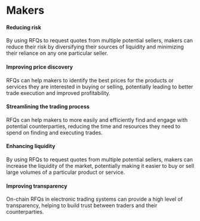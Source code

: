# Makers

#### Reducing risk

By using RFQs to request quotes from multiple potential sellers, makers can reduce their risk by diversifying their sources of liquidity and minimizing their reliance on any one particular seller.

#### Improving price discovery

RFQs can help makers to identify the best prices for the products or services they are interested in buying or selling, potentially leading to better trade execution and improved profitability.

#### Streamlining the trading process

RFQs can help makers to more easily and efficiently find and engage with potential counterparties, reducing the time and resources they need to spend on finding and executing trades.

#### Enhancing liquidity

By using RFQs to request quotes from multiple potential sellers, makers can increase the liquidity of the market, potentially making it easier to buy or sell large volumes of a particular product or service.

#### Improving transparency

On-chain RFQs in electronic trading systems can provide a high level of transparency, helping to build trust between traders and their counterparties.
